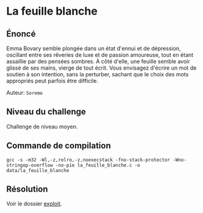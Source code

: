 # La feuille blanche

## Énoncé

Emma Bovary semble plongée dans un état d'ennui et de dépression, oscillant entre ses rêveries de luxe et de passion amoureuse, tout en étant assaillie par des pensées sombres. À côté d'elle, une feuille semble avoir glissé de ses mains, vierge de tout écrit. Vous envisagez d'écrire un mot de soutien à son intention, sans la perturber, sachant que le choix des mots appropriés peut parfois être difficile.

Auteur: `Soremo`

## Niveau du challenge

Challenge de niveau moyen.

## Commande de compilation

`gcc -s -m32 -Wl,-z,relro,-z,noexecstack -fno-stack-protector -Wno-stringop-overflow -no-pie la_feuille_blanche.c -o data/la_feuille_blanche`

## Résolution

Voir le dossier [exploit](exploit).
